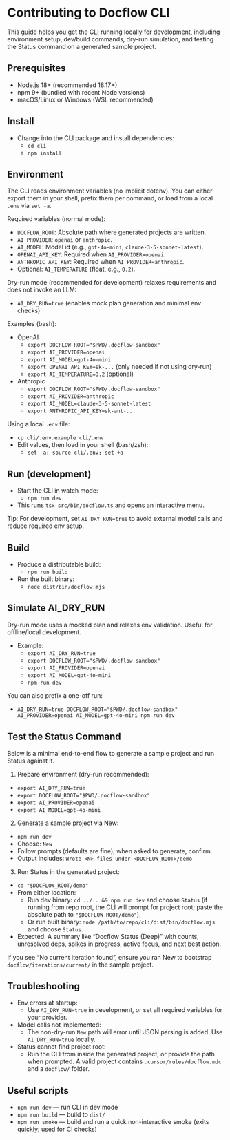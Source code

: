 # Contributing to Docflow CLI

This guide helps you get the CLI running locally for development, including environment setup, dev/build commands, dry-run simulation, and testing the Status command on a generated sample project.

## Prerequisites
- Node.js 18+ (recommended 18.17+)
- npm 9+ (bundled with recent Node versions)
- macOS/Linux or Windows (WSL recommended)

## Install
- Change into the CLI package and install dependencies:
  - `cd cli`
  - `npm install`

## Environment
The CLI reads environment variables (no implicit dotenv). You can either export them in your shell, prefix them per command, or load from a local `.env` via `set -a`.

Required variables (normal mode):
- `DOCFLOW_ROOT`: Absolute path where generated projects are written.
- `AI_PROVIDER`: `openai` or `anthropic`.
- `AI_MODEL`: Model id (e.g., `gpt-4o-mini`, `claude-3-5-sonnet-latest`).
- `OPENAI_API_KEY`: Required when `AI_PROVIDER=openai`.
- `ANTHROPIC_API_KEY`: Required when `AI_PROVIDER=anthropic`.
- Optional: `AI_TEMPERATURE` (float, e.g., `0.2`).

Dry-run mode (recommended for development) relaxes requirements and does not invoke an LLM:
- `AI_DRY_RUN=true` (enables mock plan generation and minimal env checks)

Examples (bash):
- OpenAI
  - `export DOCFLOW_ROOT="$PWD/.docflow-sandbox"`
  - `export AI_PROVIDER=openai`
  - `export AI_MODEL=gpt-4o-mini`
  - `export OPENAI_API_KEY=sk-...` (only needed if not using dry-run)
  - `export AI_TEMPERATURE=0.2` (optional)
- Anthropic
  - `export DOCFLOW_ROOT="$PWD/.docflow-sandbox"`
  - `export AI_PROVIDER=anthropic`
  - `export AI_MODEL=claude-3-5-sonnet-latest`
  - `export ANTHROPIC_API_KEY=sk-ant-...`

Using a local `.env` file:
- `cp cli/.env.example cli/.env`
- Edit values, then load in your shell (bash/zsh):
  - `set -a; source cli/.env; set +a`

## Run (development)
- Start the CLI in watch mode:
  - `npm run dev`
- This runs `tsx src/bin/docflow.ts` and opens an interactive menu.

Tip: For development, set `AI_DRY_RUN=true` to avoid external model calls and reduce required env setup.

## Build
- Produce a distributable build:
  - `npm run build`
- Run the built binary:
  - `node dist/bin/docflow.mjs`

## Simulate AI_DRY_RUN
Dry-run mode uses a mocked plan and relaxes env validation. Useful for offline/local development.
- Example:
  - `export AI_DRY_RUN=true`
  - `export DOCFLOW_ROOT="$PWD/.docflow-sandbox"`
  - `export AI_PROVIDER=openai`
  - `export AI_MODEL=gpt-4o-mini`
  - `npm run dev`

You can also prefix a one-off run:
- `AI_DRY_RUN=true DOCFLOW_ROOT="$PWD/.docflow-sandbox" AI_PROVIDER=openai AI_MODEL=gpt-4o-mini npm run dev`

## Test the Status Command
Below is a minimal end-to-end flow to generate a sample project and run Status against it.

1) Prepare environment (dry-run recommended):
- `export AI_DRY_RUN=true`
- `export DOCFLOW_ROOT="$PWD/.docflow-sandbox"`
- `export AI_PROVIDER=openai`
- `export AI_MODEL=gpt-4o-mini`

2) Generate a sample project via New:
- `npm run dev`
- Choose: `New`
- Follow prompts (defaults are fine); when asked to generate, confirm.
- Output includes: `Wrote <N> files under <DOCFLOW_ROOT>/demo`

3) Run Status in the generated project:
- `cd "$DOCFLOW_ROOT/demo"`
- From either location:
  - Run dev binary: `cd ../.. && npm run dev` and choose `Status` (if running from repo root, the CLI will prompt for project root; paste the absolute path to `"$DOCFLOW_ROOT/demo"`).
  - Or run built binary: `node /path/to/repo/cli/dist/bin/docflow.mjs` and choose `Status`.
- Expected: A summary like “Docflow Status (Deep)” with counts, unresolved deps, spikes in progress, active focus, and next best action.

If you see “No current iteration found”, ensure you ran New to bootstrap `docflow/iterations/current/` in the sample project.

## Troubleshooting
- Env errors at startup:
  - Use `AI_DRY_RUN=true` in development, or set all required variables for your provider.
- Model calls not implemented:
  - The non-dry-run `New` path will error until JSON parsing is added. Use `AI_DRY_RUN=true` locally.
- Status cannot find project root:
  - Run the CLI from inside the generated project, or provide the path when prompted. A valid project contains `.cursor/rules/docflow.mdc` and a `docflow/` folder.

## Useful scripts
- `npm run dev` — run CLI in dev mode
- `npm run build` — build to `dist/`
- `npm run smoke` — build and run a quick non-interactive smoke (exits quickly; used for CI checks)

